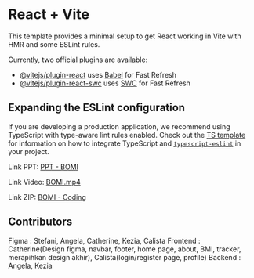 # React + Vite

This template provides a minimal setup to get React working in Vite with HMR and some ESLint rules.

Currently, two official plugins are available:

- [@vitejs/plugin-react](https://github.com/vitejs/vite-plugin-react/blob/main/packages/plugin-react) uses [Babel](https://babeljs.io/) for Fast Refresh
- [@vitejs/plugin-react-swc](https://github.com/vitejs/vite-plugin-react/blob/main/packages/plugin-react-swc) uses [SWC](https://swc.rs/) for Fast Refresh

## Expanding the ESLint configuration

If you are developing a production application, we recommend using TypeScript with type-aware lint rules enabled. Check out the [TS template](https://github.com/vitejs/vite/tree/main/packages/create-vite/template-react-ts) for information on how to integrate TypeScript and [`typescript-eslint`](https://typescript-eslint.io) in your project.


Link PPT:
[PPT - BOMI ](https://www.canva.com/design/DAGhPRALX7A/97eF6rVZJqOPFA8X3UJMxw/edit)

Link Video:
[BOMI.mp4
](https://binusianorg-my.sharepoint.com/personal/catherine_danielle_binus_ac_id/Documents/BOMI.mp4?csf=1&web=1&e=cHKzbf)

Link ZIP:
[BOMI - Coding](https://drive.google.com/drive/folders/1uTCE0GvD48gViqvVgEecVCsFXIPZ8rYX?usp=sharing)

## Contributors
Figma : Stefani, Angela, Catherine, Kezia, Calista
Frontend : Catherine(Design figma, navbar, footer, home page, about, BMI, tracker, merapihkan design akhir), Calista(login/register page, profile)
Backend : Angela, Kezia
